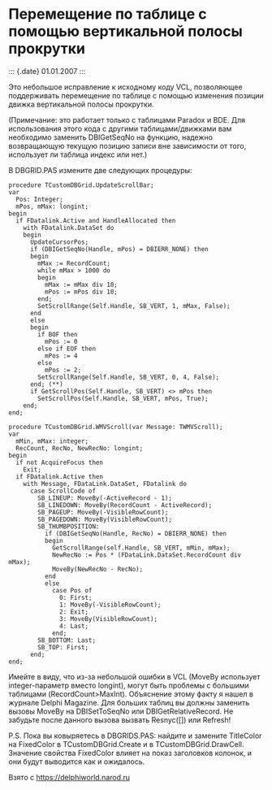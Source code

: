 Перемещение по таблице с помощью вертикальной полосы прокрутки
==============================================================

::: {.date}
01.01.2007
:::

Это небольшое исправление к исходному коду VCL, позволяющее поддерживать
перемещение по таблице с помощью изменения позиции движка вертикальной
полосы прокрутки.

(Примечание: это работает только с таблицами Paradox и BDE. Для
использования этого кода с другими таблицами/движками вам необходимо
заменить DBIGetSeqNo на функцию, надежно возвращающую текущую позицию
записи вне зависимости от того, использует ли таблица индекс или нет.)

В DBGRID.PAS измените две следующих процедуры:

    procedure TCustomDBGrid.UpdateScrollBar;
    var
      Pos: Integer;
      mPos, mMax: longint;
    begin
      if FDatalink.Active and HandleAllocated then
        with FDatalink.DataSet do
        begin
          UpdateCursorPos;
          if (DBIGetSeqNo(Handle, mPos) = DBIERR_NONE) then
          begin
            mMax := RecordCount;
            while mMax > 1000 do
            begin
              mMax := mMax div 10;
              mPos := mPos div 10;
            end;
            SetScrollRange(Self.Handle, SB_VERT, 1, mMax, False);
          end
          else
          begin
            if BOF then
              mPos := 0
            else if EOF then
              mPos := 4
            else
              mPos := 2;
            SetScrollRange(Self.Handle, SB_VERT, 0, 4, False);
          end; (**)
          if GetScrollPos(Self.Handle, SB_VERT) <> mPos then
            SetScrollPos(Self.Handle, SB_VERT, mPos, True);
        end;
    end;
     
    procedure TCustomDBGrid.WMVScroll(var Message: TWMVScroll);
    var
      mMin, mMax: integer;
      RecCount, RecNo, NewRecNo: longint;
    begin
      if not AcquireFocus then
        Exit;
      if FDatalink.Active then
        with Message, FDataLink.DataSet, FDatalink do
          case ScrollCode of
            SB_LINEUP: MoveBy(-ActiveRecord - 1);
            SB_LINEDOWN: MoveBy(RecordCount - ActiveRecord);
            SB_PAGEUP: MoveBy(-VisibleRowCount);
            SB_PAGEDOWN: MoveBy(VisibleRowCount);
            SB_THUMBPOSITION:
              if (DBIGetSeqNo(Handle, RecNo) = DBIERR_NONE) then
              begin
                GetScrollRange(self.Handle, SB_VERT, mMin, mMax);
                NewRecNo := Pos * (FDataLink.DataSet.RecordCount div mMax);
                MoveBy(NewRecNo - RecNo);
              end
              else
                case Pos of
                  0: First;
                  1: MoveBy(-VisibleRowCount);
                  2: Exit;
                  3: MoveBy(VisibleRowCount);
                  4: Last;
                end;
            SB_BOTTOM: Last;
            SB_TOP: First;
          end;
    end;

Имейте в виду, что из-за небольшой ошибки в VCL (MoveBy использует
integer-параметр вместо longint), могут быть проблемы с большими
таблицами (RecordCount\>MaxInt). Объяснение этому факту я нашел в
журнале Delphi Magazine. Для больших таблиц вы должны заменить вызовы
MoveBy на DBISetToSeqNo или DBIGetRelativeRecord. Не забудьте после
данного вызова вызвать Resnyc(\[\]) или Refresh!

P.S. Пока вы ковыряетесь в DBGRIDS.PAS: найдите и замените TitleColor на
FixedColor в TCustomDBGrid.Create и в TCustomDBGrid.DrawCell. Значение
свойства FixedColor влияет на показ заголовков колонок, и они будут
выводится как и ожидалось.

Взято с <https://delphiworld.narod.ru>
